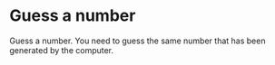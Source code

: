 # Guess a number

Guess a number. You need to guess the same number that has been generated by the computer.
